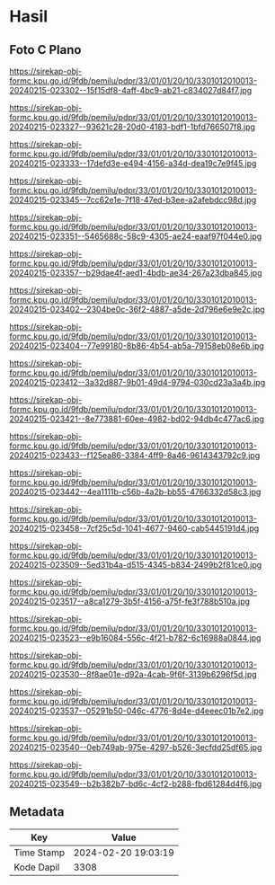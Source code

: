 # Hasil

## Foto C Plano

https://sirekap-obj-formc.kpu.go.id/9fdb/pemilu/pdpr/33/01/01/20/10/3301012010013-20240215-023302--15f15df8-4aff-4bc9-ab21-c834027d84f7.jpg

https://sirekap-obj-formc.kpu.go.id/9fdb/pemilu/pdpr/33/01/01/20/10/3301012010013-20240215-023327--93621c28-20d0-4183-bdf1-1bfd766507f8.jpg

https://sirekap-obj-formc.kpu.go.id/9fdb/pemilu/pdpr/33/01/01/20/10/3301012010013-20240215-023333--17defd3e-e494-4156-a34d-dea19c7e9f45.jpg

https://sirekap-obj-formc.kpu.go.id/9fdb/pemilu/pdpr/33/01/01/20/10/3301012010013-20240215-023345--7cc62e1e-7f18-47ed-b3ee-a2afebdcc98d.jpg

https://sirekap-obj-formc.kpu.go.id/9fdb/pemilu/pdpr/33/01/01/20/10/3301012010013-20240215-023351--5465688c-58c9-4305-ae24-eaaf97f044e0.jpg

https://sirekap-obj-formc.kpu.go.id/9fdb/pemilu/pdpr/33/01/01/20/10/3301012010013-20240215-023357--b29dae4f-aed1-4bdb-ae34-267a23dba845.jpg

https://sirekap-obj-formc.kpu.go.id/9fdb/pemilu/pdpr/33/01/01/20/10/3301012010013-20240215-023402--2304be0c-36f2-4887-a5de-2d796e6e9e2c.jpg

https://sirekap-obj-formc.kpu.go.id/9fdb/pemilu/pdpr/33/01/01/20/10/3301012010013-20240215-023404--77e99180-8b86-4b54-ab5a-79158eb08e6b.jpg

https://sirekap-obj-formc.kpu.go.id/9fdb/pemilu/pdpr/33/01/01/20/10/3301012010013-20240215-023412--3a32d887-9b01-49d4-9794-030cd23a3a4b.jpg

https://sirekap-obj-formc.kpu.go.id/9fdb/pemilu/pdpr/33/01/01/20/10/3301012010013-20240215-023421--8e773881-60ee-4982-bd02-94db4c477ac6.jpg

https://sirekap-obj-formc.kpu.go.id/9fdb/pemilu/pdpr/33/01/01/20/10/3301012010013-20240215-023433--f125ea86-3384-4ff9-8a46-9614343792c9.jpg

https://sirekap-obj-formc.kpu.go.id/9fdb/pemilu/pdpr/33/01/01/20/10/3301012010013-20240215-023442--4ea1111b-c56b-4a2b-bb55-4766332d58c3.jpg

https://sirekap-obj-formc.kpu.go.id/9fdb/pemilu/pdpr/33/01/01/20/10/3301012010013-20240215-023458--7cf25c5d-1041-4677-9460-cab5445191d4.jpg

https://sirekap-obj-formc.kpu.go.id/9fdb/pemilu/pdpr/33/01/01/20/10/3301012010013-20240215-023509--5ed31b4a-d515-4345-b834-2499b2f81ce0.jpg

https://sirekap-obj-formc.kpu.go.id/9fdb/pemilu/pdpr/33/01/01/20/10/3301012010013-20240215-023517--a8ca1279-3b5f-4156-a75f-fe3f788b510a.jpg

https://sirekap-obj-formc.kpu.go.id/9fdb/pemilu/pdpr/33/01/01/20/10/3301012010013-20240215-023523--e9b16084-556c-4f21-b782-6c16988a0844.jpg

https://sirekap-obj-formc.kpu.go.id/9fdb/pemilu/pdpr/33/01/01/20/10/3301012010013-20240215-023530--8f8ae01e-d92a-4cab-9f6f-3139b6296f5d.jpg

https://sirekap-obj-formc.kpu.go.id/9fdb/pemilu/pdpr/33/01/01/20/10/3301012010013-20240215-023537--05291b50-046c-4776-8d4e-d4eeec01b7e2.jpg

https://sirekap-obj-formc.kpu.go.id/9fdb/pemilu/pdpr/33/01/01/20/10/3301012010013-20240215-023540--0eb749ab-975e-4297-b526-3ecfdd25df65.jpg

https://sirekap-obj-formc.kpu.go.id/9fdb/pemilu/pdpr/33/01/01/20/10/3301012010013-20240215-023549--b2b382b7-bd6c-4cf2-b288-fbd61284d4f6.jpg


## Metadata

| Key        | Value               |
| ---------- | ------------------- |
| Time Stamp | 2024-02-20 19:03:19 |
| Kode Dapil | 3308                |



